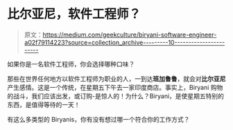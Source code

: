 # 比尔亚尼，软件工程师？

> 原文：<https://medium.com/geekculture/biryani-software-engineer-a02f79114223?source=collection_archive---------10----------------------->

如果你是一名软件工程师，你会选择哪种口味？

那些在世界任何地方以软件工程师为职业的人，一到达**班加鲁鲁**，就会对**比尔亚尼**产生感情。这是一个传统，在星期五下午去一家印度商店。事实上，Biryani 购物的战斗，我们应该出发，或订购-是惊人的！为什么？Biryani，是使星期五特别的东西，是值得等待的一天！

有这么多类型的 Biryanis，你有没有想过哪一个符合你的工作方式？